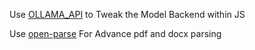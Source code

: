 Use [OLLAMA_API](https://github.com/ollama/ollama/blob/main/docs/api.md#show-model-information) to Tweak the Model Backend within JS 

Use [open-parse](https://github.com/Filimoa/open-parse/blob/main/src/cookbooks/quickstart.ipynb) For Advance pdf and docx parsing 
